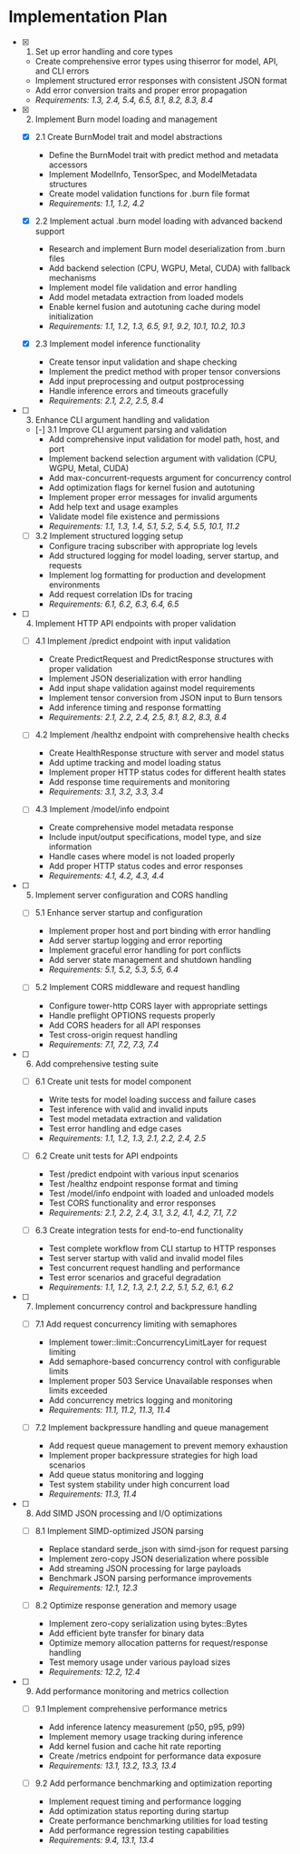 # Implementation Plan

- [x] 1. Set up error handling and core types
  - Create comprehensive error types using thiserror for model, API, and CLI errors
  - Implement structured error responses with consistent JSON format
  - Add error conversion traits and proper error propagation
  - _Requirements: 1.3, 2.4, 5.4, 6.5, 8.1, 8.2, 8.3, 8.4_

- [x] 2. Implement Burn model loading and management
  - [x] 2.1 Create BurnModel trait and model abstractions
    - Define the BurnModel trait with predict method and metadata accessors
    - Implement ModelInfo, TensorSpec, and ModelMetadata structures
    - Create model validation functions for .burn file format
    - _Requirements: 1.1, 1.2, 4.2_

  - [x] 2.2 Implement actual .burn model loading with advanced backend support
    - Research and implement Burn model deserialization from .burn files
    - Add backend selection (CPU, WGPU, Metal, CUDA) with fallback mechanisms
    - Implement model file validation and error handling
    - Add model metadata extraction from loaded models
    - Enable kernel fusion and autotuning cache during model initialization
    - _Requirements: 1.1, 1.2, 1.3, 6.5, 9.1, 9.2, 10.1, 10.2, 10.3_

  - [x] 2.3 Implement model inference functionality
    - Create tensor input validation and shape checking
    - Implement the predict method with proper tensor conversions
    - Add input preprocessing and output postprocessing
    - Handle inference errors and timeouts gracefully
    - _Requirements: 2.1, 2.2, 2.5, 8.4_

- [ ] 3. Enhance CLI argument handling and validation
  - [-] 3.1 Improve CLI argument parsing and validation
    - Add comprehensive input validation for model path, host, and port
    - Implement backend selection argument with validation (CPU, WGPU, Metal, CUDA)
    - Add max-concurrent-requests argument for concurrency control
    - Add optimization flags for kernel fusion and autotuning
    - Implement proper error messages for invalid arguments
    - Add help text and usage examples
    - Validate model file existence and permissions
    - _Requirements: 1.1, 1.3, 1.4, 5.1, 5.2, 5.4, 5.5, 10.1, 11.2_

  - [ ] 3.2 Implement structured logging setup
    - Configure tracing subscriber with appropriate log levels
    - Add structured logging for model loading, server startup, and requests
    - Implement log formatting for production and development environments
    - Add request correlation IDs for tracing
    - _Requirements: 6.1, 6.2, 6.3, 6.4, 6.5_

- [ ] 4. Implement HTTP API endpoints with proper validation
  - [ ] 4.1 Implement /predict endpoint with input validation
    - Create PredictRequest and PredictResponse structures with proper validation
    - Implement JSON deserialization with error handling
    - Add input shape validation against model requirements
    - Implement tensor conversion from JSON input to Burn tensors
    - Add inference timing and response formatting
    - _Requirements: 2.1, 2.2, 2.4, 2.5, 8.1, 8.2, 8.3, 8.4_

  - [ ] 4.2 Implement /healthz endpoint with comprehensive health checks
    - Create HealthResponse structure with server and model status
    - Add uptime tracking and model loading status
    - Implement proper HTTP status codes for different health states
    - Add response time requirements and monitoring
    - _Requirements: 3.1, 3.2, 3.3, 3.4_

  - [ ] 4.3 Implement /model/info endpoint
    - Create comprehensive model metadata response
    - Include input/output specifications, model type, and size information
    - Handle cases where model is not loaded properly
    - Add proper HTTP status codes and error responses
    - _Requirements: 4.1, 4.2, 4.3, 4.4_

- [ ] 5. Implement server configuration and CORS handling
  - [ ] 5.1 Enhance server startup and configuration
    - Implement proper host and port binding with error handling
    - Add server startup logging and error reporting
    - Implement graceful error handling for port conflicts
    - Add server state management and shutdown handling
    - _Requirements: 5.1, 5.2, 5.3, 5.5, 6.4_

  - [ ] 5.2 Implement CORS middleware and request handling
    - Configure tower-http CORS layer with appropriate settings
    - Handle preflight OPTIONS requests properly
    - Add CORS headers for all API responses
    - Test cross-origin request handling
    - _Requirements: 7.1, 7.2, 7.3, 7.4_

- [ ] 6. Add comprehensive testing suite
  - [ ] 6.1 Create unit tests for model component
    - Write tests for model loading success and failure cases
    - Test inference with valid and invalid inputs
    - Test model metadata extraction and validation
    - Test error handling and edge cases
    - _Requirements: 1.1, 1.2, 1.3, 2.1, 2.2, 2.4, 2.5_

  - [ ] 6.2 Create unit tests for API endpoints
    - Test /predict endpoint with various input scenarios
    - Test /healthz endpoint response format and timing
    - Test /model/info endpoint with loaded and unloaded models
    - Test CORS functionality and error responses
    - _Requirements: 2.1, 2.2, 2.4, 3.1, 3.2, 4.1, 4.2, 7.1, 7.2_

  - [ ] 6.3 Create integration tests for end-to-end functionality
    - Test complete workflow from CLI startup to HTTP responses
    - Test server startup with valid and invalid model files
    - Test concurrent request handling and performance
    - Test error scenarios and graceful degradation
    - _Requirements: 1.1, 1.2, 1.3, 2.1, 2.2, 5.1, 5.2, 6.1, 6.2_

- [ ] 7. Implement concurrency control and backpressure handling
  - [ ] 7.1 Add request concurrency limiting with semaphores
    - Implement tower::limit::ConcurrencyLimitLayer for request limiting
    - Add semaphore-based concurrency control with configurable limits
    - Implement proper 503 Service Unavailable responses when limits exceeded
    - Add concurrency metrics logging and monitoring
    - _Requirements: 11.1, 11.2, 11.3, 11.4_

  - [ ] 7.2 Implement backpressure handling and queue management
    - Add request queue management to prevent memory exhaustion
    - Implement proper backpressure strategies for high load scenarios
    - Add queue status monitoring and logging
    - Test system stability under high concurrent load
    - _Requirements: 11.3, 11.4_

- [ ] 8. Add SIMD JSON processing and I/O optimizations
  - [ ] 8.1 Implement SIMD-optimized JSON parsing
    - Replace standard serde_json with simd-json for request parsing
    - Implement zero-copy JSON deserialization where possible
    - Add streaming JSON processing for large payloads
    - Benchmark JSON parsing performance improvements
    - _Requirements: 12.1, 12.3_

  - [ ] 8.2 Optimize response generation and memory usage
    - Implement zero-copy serialization using bytes::Bytes
    - Add efficient byte transfer for binary data
    - Optimize memory allocation patterns for request/response handling
    - Test memory usage under various payload sizes
    - _Requirements: 12.2, 12.4_

- [ ] 9. Add performance monitoring and metrics collection
  - [ ] 9.1 Implement comprehensive performance metrics
    - Add inference latency measurement (p50, p95, p99)
    - Implement memory usage tracking during inference
    - Add kernel fusion and cache hit rate reporting
    - Create /metrics endpoint for performance data exposure
    - _Requirements: 13.1, 13.2, 13.3, 13.4_

  - [ ] 9.2 Add performance benchmarking and optimization reporting
    - Implement request timing and performance logging
    - Add optimization status reporting during startup
    - Create performance benchmarking utilities for load testing
    - Add performance regression testing capabilities
    - _Requirements: 9.4, 13.1, 13.4_